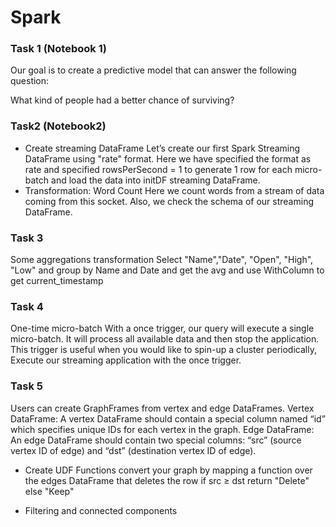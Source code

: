 # Spark 
### Task 1 (Notebook 1)
Our goal is to create a predictive model that can answer the following question:

What kind of people had a better chance of surviving?


### Task2 (Notebook2)
- Create streaming DataFrame
Let’s create our first Spark Streaming DataFrame using "rate" format. Here we have specified the format as rate and specified rowsPerSecond = 1 to generate 1 row for each micro-batch and load the data into initDF streaming DataFrame.
- Transformation: Word Count
Here we count words from a stream of data coming from this socket. Also, we check the schema of our streaming DataFrame.

### Task 3
Some aggregations transformation
Select "Name","Date", "Open", "High", "Low" and group by Name and Date and get the avg and use WithColumn to get current_timestamp

### Task 4
One-time micro-batch
With a once trigger, our query will execute a single micro-batch. It will process all available data and then stop the application. This trigger is useful when you would like to spin-up a cluster periodically, Execute our streaming application with the once trigger.

### Task 5 
Users can create GraphFrames from vertex and edge DataFrames.
Vertex DataFrame: A vertex DataFrame should contain a special column named “id” which specifies unique IDs for each vertex in the graph.
Edge DataFrame: An edge DataFrame should contain two special columns: “src” (source vertex ID of edge) and “dst” (destination vertex ID of edge).

- Create UDF Functions
convert your graph by mapping a function over the edges DataFrame that deletes the row if src ≥ dst return "Delete" else "Keep"

- Filtering and connected components

